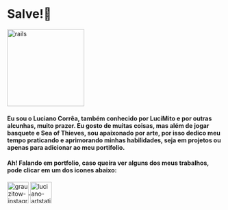 # Salve!👋

<img src="https://blog.lootcrate.com/wp-content/uploads/2017/07/futurama_tt_header.gif" alt="rails" height="180" style="max-width:100%;"></img>

#### Eu sou o Luciano Corrêa, também conhecido por LuciMito e por outras alcunhas, muito prazer. Eu gosto de muitas coisas, mas além de jogar basquete e Sea of Thieves, sou apaixonado por arte, por isso dedico meu tempo praticando e aprimorando minhas habilidades, seja em projetos ou apenas para adicionar ao meu portifolio.
#### Ah! Falando em portfolio, caso queira ver alguns dos meus trabalhos, pode clicar em um dos icones abaixo:

<a href="https://www.instagram.com/grauzitow/" target="_blank">
  <img align="center" alt="grauzitow-instagram" height="50" width="50" src="https://www.campolargo.pr.leg.br/imagens/instagram.png" style="max-width:100%;">
</a>
<a href="https://www.artstation.com/lucibits" target="_blank">
  <img align="center" alt="luciano-artstation" height="50" width="50" src="https://img.icons8.com/color/452/artstation.png" style="max-width:100%;">
</a>

